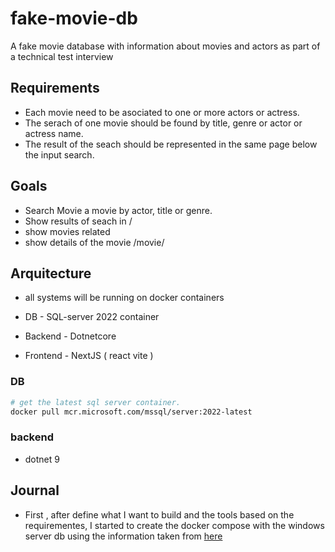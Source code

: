 # fake-movie-db
A fake movie database with information about movies and actors as part of a technical test interview

## Requirements

- Each movie need to be asociated to one or more actors or actress.
- The serach of one movie should be found by title, genre or actor or actress name.
- The result of the seach should be represented in the same page below the input search.

## Goals

- Search Movie a movie by actor, title or genre.
- Show results of seach in /
- show movies related
- show details of the movie /movie/

## Arquitecture

- all systems will be running on docker containers

- DB - SQL-server 2022 container
- Backend - Dotnetcore
- Frontend - NextJS ( react  vite )


### DB

```bash
# get the latest sql server container.
docker pull mcr.microsoft.com/mssql/server:2022-latest
```

### backend

- dotnet 9 



## Journal

- First , after define what I want to build and the tools based on the requirementes, I started to create the docker compose with the windows server db
using the information taken from [here](https://learn.microsoft.com/en-us/sql/linux/quickstart-install-connect-docker?view=sql-server-ver16&tabs=cli&pivots=cs1-bash)


